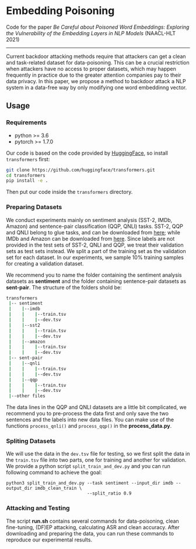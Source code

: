 # Embedding Poisoning
Code for the paper *Be Careful about Poisoned Word Embeddings: Exploring the Vulnerability of the Embedding Layers in NLP Models* (NAACL-HLT 2021)

---

Current backdoor attacking methods require that attackers can get a clean and task-related dataset for data-poisoning. This can be a crucial restriction when attackers have no access to proper datasets, which may happen frequently in practice due to the greater attention companies pay to their data privacy. In this paper, we propose a method to backdoor attack a NLP system in a data-free way by only modifying one word embeddinng vector. 

## Usage 

### Requirements 
- python >= 3.6
- pytorch >= 1.7.0

Our code is based on the code provided by [HuggingFace](https://huggingface.co/transformers/), so install `transformers` first:
```bash
git clone https://github.com/huggingface/transformers.git
cd transformers
pip install -e .
```

Then put our code inside the `transformers` directory.

### Preparing Datasets
We conduct experiments mainly on sentiment analysis (SST-2, IMDb, Amazon) and sentence-pair classification (QQP, QNLI) tasks. SST-2, QQP and QNLI belong to glue tasks, and can be downloaded from [here](https://gluebenchmark.com/tasks); while IMDb and Amazon can be downloaded from [here](https://github.com/neulab/RIPPLe/releases/download/data/sentiment_data.zip). Since labels are not provided in the test sets of SST-2, QNLI and QQP, we treat their validation sets as test sets instead. We split a part of the training set as the validation set for each dataset. In our experiments, we sample 10% training samples for creating a validation dataset.

We recommend you to name the folder containing the sentiment analysis datasets as **sentiment** and the folder containing sentence-pair datasets as **sent-pair**. The structure of the folders shold be:
```bash
transformers
 |-- sentiment
 |    |--imdb
 |    |    |--train.tsv
 |    |    |--dev.tsv
 |    |--sst2
 |    |    |--train.tsv
 |    |    |--dev.tsv
 |    |--amazon
 |    |    |--train.tsv
 |    |    |--dev.tsv
 |-- sent-pair
 |    |--qnli
 |    |    |--train.tsv
 |    |    |--dev.tsv
 |    |--qqp
 |    |    |--train.tsv
 |    |    |--dev.tsv
 |--other files
```

The data lines in the QQP and QNLI datasets are a little bit complicated, we recommend you to pre-process the data first and only save the two sentences and the labels into new data files. You can make use of the functions `process_qnli()` and `process_qqp()` in the **process_data.py**.

### Spliting Datasets
We will use the data in the `dev.tsv` file for testing, so we first split the data in the `train.tsv` file into two parts, one for training and another for validation. We provide a python script `split_train_and_dev.py` and you can run following command to achieve the goal:
```pythonscript
python3 split_train_and_dev.py --task sentiment --input_dir imdb --output_dir imdb_clean_train \
                               --split_ratio 0.9
```

### Attacking and Testing
The script **run.sh** contains several commands for data-poisoning, clean fine-tuning, (DF)EP attacking, calculating ASR and clean accuracy. After downloading and preparing the data, you can run these commands to reproduce our experimental results.



